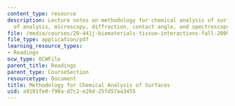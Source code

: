 ```yaml
---
content_type: resource
description: Lecture notes on methodology for chemical analysis of surfaces, objectives
  of analysis, microscopy, diffraction, contact angle, and spectroscopy.
file: /media/courses/20-441j-biomaterials-tissue-interactions-fall-2009/a9101fe0f90ad7c2e26d25fd57aa3455_MIT20_441JF09_read08_spec2.pdf
file_type: application/pdf
learning_resource_types:
- Readings
ocw_type: OCWFile
parent_title: Readings
parent_type: CourseSection
resourcetype: Document
title: Methodology for Chemical Analysis of Surfaces
uid: a9101fe0-f90a-d7c2-e26d-25fd57aa3455
---
```


